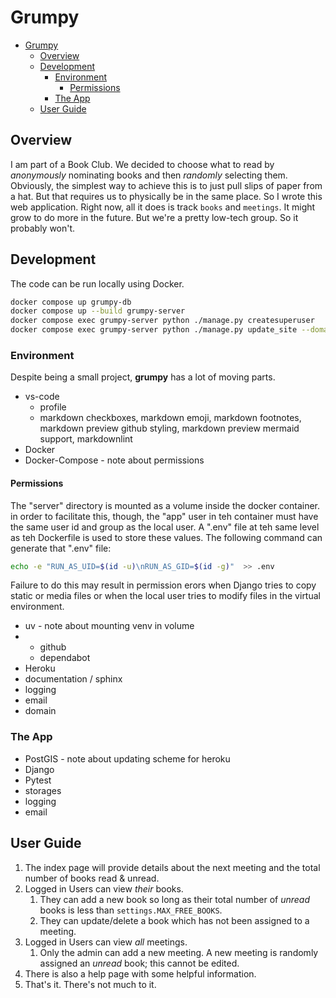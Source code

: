 # Grumpy

- [Grumpy](#grumpy)
  - [Overview](#overview)
  - [Development](#development)
    - [Environment](#environment)
      - [Permissions](#permissions)
    - [The App](#the-app)
  - [User Guide](#user-guide)

## Overview

I am part of a Book Club.  We decided to choose what to read by _anonymously_ nominating books and then _randomly_ selecting them.  Obviously, the simplest way to achieve this is to just pull slips of paper from a hat.  But that requires us to physically be in the same place.  So I wrote this web application.  Right now, all it does is track `books` and `meetings`.  It might grow to do more in the future.  But we're a pretty low-tech group.  So it probably won't.

## Development

The code can be run locally using Docker.  

```bash
docker compose up grumpy-db
docker compose up --build grumpy-server
docker compose exec grumpy-server python ./manage.py createsuperuser
docker compose exec grumpy-server python ./manage.py update_site --domain localhost:8000 --name DEVELOPMENT
```

### Environment

Despite being a small project, **grumpy** has a lot of moving parts.

* vs-code
  * profile
  * markdown checkboxes, markdown emoji, markdown footnotes, markdown preview github styling, markdown preview mermaid support, markdownlint
* Docker
* Docker-Compose - note about permissions

#### Permissions

The "server" directory is mounted as a volume inside the docker container.  in order to facilitate this, though, the "app" user in teh container must have the same user id and group as the local user.  A ".env" file at teh same level as teh Dockerfile is used to store these values.  The following command can generate that ".env" file:

```bash
echo -e "RUN_AS_UID=$(id -u)\nRUN_AS_GID=$(id -g)"  >> .env
```

Failure to do this may result in permission erors when Django tries to copy static or media files or when the local user tries to modify files in the virtual environment.

* uv - note about mounting venv in volume
* * github 
  * dependabot
* Heroku
* documentation / sphinx
* logging
* email
* domain

### The App

* PostGIS - note about updating scheme for heroku
* Django
* Pytest
* storages
* logging
* email

## User Guide

1. The index page will provide details about the next meeting and the total number of books read & unread.
2. Logged in Users can view _their_ books.
   1. They can add a new book so long as their total number of _unread_ books is less than `settings.MAX_FREE_BOOKS`.
   2. They can update/delete a book which has not been assigned to a meeting.
3. Logged in Users can view _all_ meetings.
   1. Only the admin can add a new meeting.  A new meeting is randomly assigned an _unread_ book; this cannot be edited.
4. There is also a help page with some helpful information.
5. That's it.  There's not much to it.